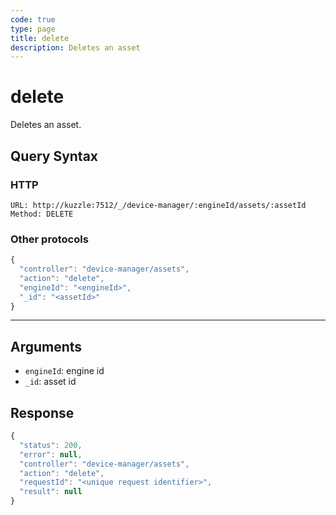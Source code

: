 ```yaml
---
code: true
type: page
title: delete
description: Deletes an asset
---
```


# delete

Deletes an asset.

## Query Syntax

### HTTP

```http
URL: http://kuzzle:7512/_/device-manager/:engineId/assets/:assetId
Method: DELETE
```

### Other protocols

```js
{
  "controller": "device-manager/assets",
  "action": "delete",
  "engineId": "<engineId>",
  "_id": "<assetId>"
}
```

---

## Arguments

- `engineId`: engine id
- `_id`: asset id

## Response

```js
{
  "status": 200,
  "error": null,
  "controller": "device-manager/assets",
  "action": "delete",
  "requestId": "<unique request identifier>",
  "result": null
}
```
